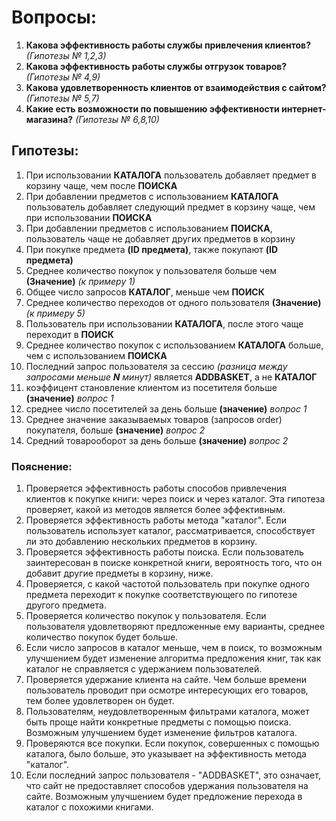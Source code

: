 # Вопросы:
    
 1. **Какова эффективность работы службы привлечения клиентов?** _(Гипотезы № 1,2,3)_
 2. **Какова эффективность работы службы отгрузок товаров?** _(Гипотезы № 4,9)_
 3. **Какова удовлетворенность клиентов от взаимодействия с сайтом?** _(Гипотезы № 5,7)_
 4. **Какие есть возможности по повышению эффективности интернет-магазина?** _(Гипотезы № 6,8,10)_

## Гипотезы:

 1. При использовании **КАТАЛОГА** пользователь добавляет предмет в корзину чаще, чем после **ПОИСКА**
 2. При добавлении предметов с использованием **КАТАЛОГА** пользователь добавляет следующий предмет в корзину чаще, чем при использовании **ПОИСКА**
 3. При добавлении предметов с использованием **ПОИСКА**, пользователь чаще не добавляет других предметов в корзину
 4. При покупке предмета **(ID предмета)**, также покупают **(ID предмета)**
 5. Среднее количество покупок у пользователя больше чем **(Значение)** _(к примеру 1)_
 6. Общее число запросов **КАТАЛОГ**, меньше чем **ПОИСК**
 7. Среднее количество переходов от одного пользователя **(Значение)** _(к примеру 5)_ 
 8. Пользователь при использовании **КАТАЛОГА**, после этого чаще переходит в **ПОИСК**
 9. Среднее количество покупок с использованием **КАТАЛОГА** больше, чем с использованием **ПОИСКА**
 10. Последний запрос пользователя за сессию _(разница между запросами меньше **N** минут)_ является **ADDBASKET**, а не **КАТАЛОГ**
 11. коэффицент становление клиентом из посетителя больше **(значение)** _вопрос 1_
 12. среднее число посетителей за день больше **(значение)** _вопрос 1_
 13. Среднее значение заказываемых товаров (запросов order) покупателя, больше **(значение)** _вопрос 2_
 14. Средний товарооборот за день больше **(значение)** _вопрос 2_
 
 
### Пояснение:

1. Проверяется эффективность работы способов привлечения клиентов к покупке книги: через поиск и через каталог. Эта гипотеза проверяет, какой из методов является более эффективным.
2. Проверяется эффективность работы метода "каталог". Если пользователь использует каталог, рассматривается, способствует ли это добавлению нескольких предметов в корзину.
3. Проверяется эффективность работы поиска. Если пользователь заинтересован в поиске конкретной книги, вероятность того, что он добавит другие предметы в корзину, ниже.
4. Проверяется, с какой частотой пользователь при покупке одного предмета переходит к покупке соответствующего по гипотезе другого предмета.
5. Проверяется количество покупок у пользователя. Если пользователя удовлетворяют предложенные ему варианты, среднее количество покупок будет больше.
6. Если число запросов в каталог меньше, чем в поиск, то возможным улучшением будет изменение алгоритма предложения книг, так как каталог не справляется с удержанием пользователей.
7. Проверяется удержание клиента на сайте. Чем больше времени пользователь проводит при осмотре интересующих его товаров, тем более удовлетворен он будет.
8. Пользователям, неудовлетворенным фильтрами каталога, может быть проще найти конкретные предметы с помощью поиска. Возможным улучшением будет изменение фильтров каталога.
9. Проверяются все покупки. Если покупок, совершенных с помощью каталога, было больше, это указывает на эффективность метода "каталог".
10. Если последний запрос пользователя - "ADDBASKET", это означает, что сайт не предоставляет способов удержания пользователя на сайте. Возможным улучшением будет предложение перехода в каталог с похожими книгами.
